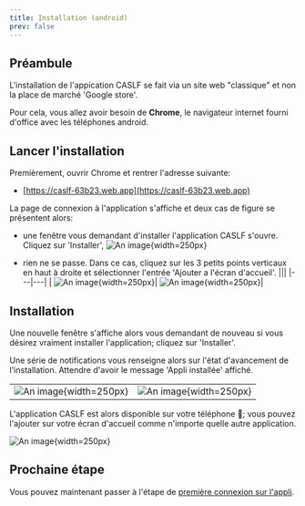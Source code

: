 ```yaml
---
title: Installation (android)
prev: false
---
```


## Préambule

L'installation de l'appication CASLF se fait via un site web "classique" et non la place de marché 'Google store'.

Pour cela, vous allez avoir besoin de **Chrome**, le navigateur internet fourni d'office avec les téléphones android.

## Lancer l'installation

Premièrement, ouvrir Chrome et rentrer l'adresse suivante:

  - [https://caslf-63b23.web.app](https://caslf-63b23.web.app)

La page de connexion à l'application s'affiche et deux cas de figure se présentent alors:
  - une fenêtre vous demandant d'installer l'application  CASLF s'ouvre. Cliquez sur 'Installer',
      ![An image](/install/android/chrome_install_auto.png){width=250px}

  - rien ne se passe. Dans ce cas, cliquez sur les 3 petits points verticaux en haut à droite et sélectionner l'entrée 'Ajouter a l'écran d'accueil'.
    |||
    |---|---|
    | ![An image](/install/android/chrome_open_menu.png){width=250px}| ![An image](/install/android/chrome_menu.png){width=250px}|

## Installation

Une nouvelle fenêtre s'affiche alors vous demandant de nouveau si vous désirez vraiment installer l'application; cliquez sur 'Installer'.

Une série de notifications vous renseigne alors sur l'état d'avancement de l'installation. Attendre d'avoir le message 'Appli installée' affiché.

|||
|---|---|
| ![An image](/install/android/install_popup.png){width=250px}| ![An image](/install/android/notification_install.png){width=250px}|

L'application CASLF est alors disponible sur votre téléphone :tada:; vous pouvez l'ajouter sur votre écran d'accueil comme n'importe quelle autre application.

![An image](/install/android/appli_installed.png){width=250px}

## Prochaine étape

Vous pouvez maintenant passer à l'étape de [première connexion sur l'appli](/install/android/connect).